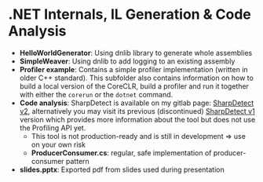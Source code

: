 # .NET Internals, IL Generation & Code Analysis

* **HelloWorldGenerator**: Using dnlib library to generate whole assemblies
* **SimpleWeaver**: Using dnlib to add logging to an existing assembly
* **Profiler example**: Contains a simple profiler implementation (written in older C++ standard). This subfolder also contains information on how to build a local version of the CoreCLR, build a profiler and run it together with either the `corerun` or the `dotnet` command.
* **Code analysis**: SharpDetect is available on my gitlab page: [SharpDetect v2](https://gitlab.com/acizmarik/sharpdetect), alternatively you may visit its previous (discontinued) [SharpDetect v1](https://gitlab.com/acizmarik/sharpdetect-1.0) version which provides more information about the tool but does not use the Profiling API yet.
  * This tool is not production-ready and is still in development => use on your own risk
  * **ProducerConsumer.cs**: regular, safe implementation of producer-consumer pattern
* **slides.pptx**: Exported pdf from slides used during presentation

